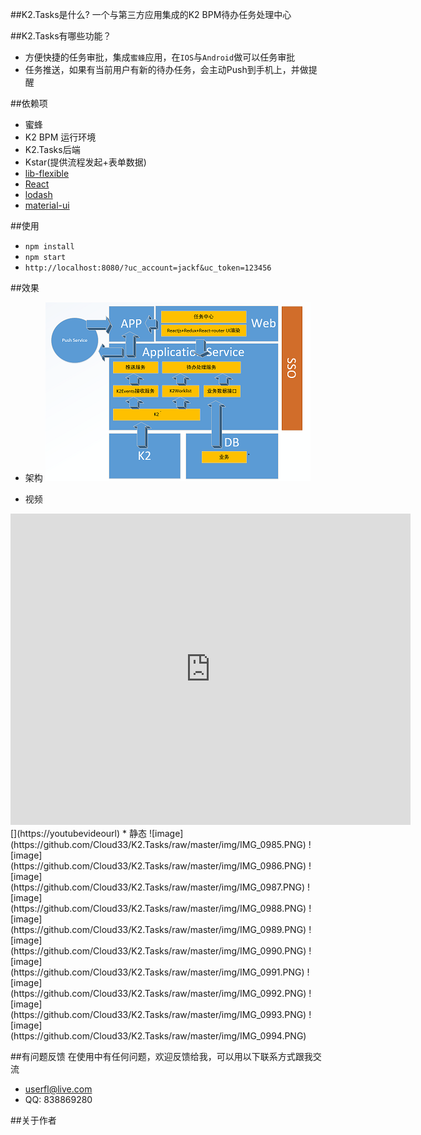 
##K2.Tasks是什么?
一个与第三方应用集成的K2 BPM待办任务处理中心


##K2.Tasks有哪些功能？

* 方便快捷的任务审批，集成`蜜蜂`应用，在`IOS`与`Android`做可以任务审批 
* 任务推送，如果有当前用户有新的待办任务，会主动Push到手机上，并做提醒

##依赖项
* 蜜蜂
* K2 BPM 运行环境
* K2.Tasks后端
* Kstar(提供流程发起+表单数据)
* [lib-flexible](https://github.com/amfe/lib-flexible)
* [React](https://github.com/facebook/react)
* [lodash](https://github.com/lodash/lodash)
* [material-ui](https://github.com/callemall/material-ui)

##使用
* `npm install`
* `npm start`
* `http://localhost:8080/?uc_account=jackf&uc_token=123456`

##效果
* 架构
![image](https://github.com/Cloud33/K2.Tasks/raw/master/img/System.png)

* 视频
<iframe frameborder="0" width="640" height="498" src="http://v.qq.com/iframe/player.html?vid=q03146jm54b&tiny=0&auto=0" allowfullscreen></iframe>
[](https://youtubevideourl)
* 静态
![image](https://github.com/Cloud33/K2.Tasks/raw/master/img/IMG_0985.PNG)
![image](https://github.com/Cloud33/K2.Tasks/raw/master/img/IMG_0986.PNG)
![image](https://github.com/Cloud33/K2.Tasks/raw/master/img/IMG_0987.PNG)
![image](https://github.com/Cloud33/K2.Tasks/raw/master/img/IMG_0988.PNG)
![image](https://github.com/Cloud33/K2.Tasks/raw/master/img/IMG_0989.PNG)
![image](https://github.com/Cloud33/K2.Tasks/raw/master/img/IMG_0990.PNG)
![image](https://github.com/Cloud33/K2.Tasks/raw/master/img/IMG_0991.PNG)
![image](https://github.com/Cloud33/K2.Tasks/raw/master/img/IMG_0992.PNG)
![image](https://github.com/Cloud33/K2.Tasks/raw/master/img/IMG_0993.PNG)
![image](https://github.com/Cloud33/K2.Tasks/raw/master/img/IMG_0994.PNG)


##有问题反馈
在使用中有任何问题，欢迎反馈给我，可以用以下联系方式跟我交流

* <userfl@live.com>
* QQ: 838869280

##关于作者

